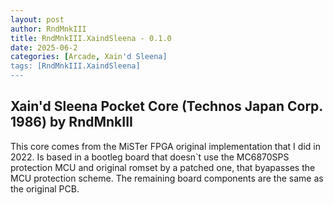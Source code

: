 ```yaml
---
layout: post
author: RndMnkIII
title: RndMnkIII.XaindSleena - 0.1.0
date: 2025-06-2
categories: [Arcade, Xain'd Sleena]
tags: [RndMnkIII.XaindSleena]
---
```

Xain'd Sleena Pocket Core (Technos Japan Corp. 1986) by RndMnkIII
-----------------------------------------------------------------

This core comes from the MiSTer FPGA original implementation that I did 
in 2022. Is based in a bootleg board that doesn`t use the MC6870SPS protection MCU and
original romset by a patched one, that byapasses the MCU protection scheme. The remaining board
components are the same as the original PCB.
